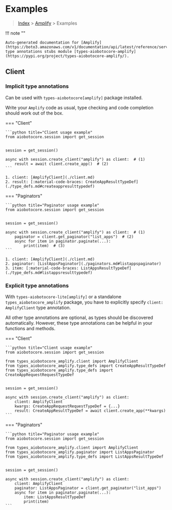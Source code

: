 # Examples

> [Index](../README.md) > [Amplify](./README.md) > Examples

!!! note ""

    Auto-generated documentation for [Amplify](https://boto3.amazonaws.com/v1/documentation/api/latest/reference/services/amplify.html#Amplify)
    type annotations stubs module [types-aiobotocore-amplify](https://pypi.org/project/types-aiobotocore-amplify/).

## Client

### Implicit type annotations

Can be used with `types-aiobotocore[amplify]` package installed.

Write your `Amplify` code as usual,
type checking and code completion should work out of the box.



=== "Client"

    ```python title="Client usage example"
    from aiobotocore.session import get_session


    session = get_session()

    async with session.create_client("amplify") as client:  # (1)
        result = await client.create_app()  # (2)
    ```

    1. client: [AmplifyClient](./client.md)
    2. result: [:material-code-braces: CreateAppResultTypeDef](./type_defs.md#createappresulttypedef) 



=== "Paginators"

    ```python title="Paginator usage example"
    from aiobotocore.session import get_session


    session = get_session()

    async with session.create_client("amplify") as client:  # (1)
        paginator = client.get_paginator("list_apps")  # (2)
        async for item in paginator.paginate(...):
            print(item)  # (3)
    ```

    1. client: [AmplifyClient](./client.md)
    2. paginator: [ListAppsPaginator](./paginators.md#listappspaginator)
    3. item: [:material-code-braces: ListAppsResultTypeDef](./type_defs.md#listappsresulttypedef) 




### Explicit type annotations

With `types-aiobotocore-lite[amplify]`
or a standalone `types_aiobotocore_amplify` package, you have to explicitly specify
`client: AmplifyClient` type annotation.

All other type annotations are optional, as types should be discovered automatically.
However, these type annotations can be helpful in your functions and methods.


=== "Client"

    ```python title="Client usage example"
    from aiobotocore.session import get_session

    from types_aiobotocore_amplify.client import AmplifyClient
    from types_aiobotocore_amplify.type_defs import CreateAppResultTypeDef
    from types_aiobotocore_amplify.type_defs import CreateAppRequestRequestTypeDef


    session = get_session()

    async with session.create_client("amplify") as client:
        client: AmplifyClient
        kwargs: CreateAppRequestRequestTypeDef = {...}
        result: CreateAppResultTypeDef = await client.create_app(**kwargs)
    ```



=== "Paginators"

    ```python title="Paginator usage example"
    from aiobotocore.session import get_session

    from types_aiobotocore_amplify.client import AmplifyClient
    from types_aiobotocore_amplify.paginator import ListAppsPaginator
    from types_aiobotocore_amplify.type_defs import ListAppsResultTypeDef


    session = get_session()

    async with session.create_client("amplify") as client:
        client: AmplifyClient
        paginator: ListAppsPaginator = client.get_paginator("list_apps")
        async for item in paginator.paginate(...):
            item: ListAppsResultTypeDef
            print(item)
    ```


